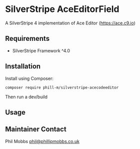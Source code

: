 # SilverStripe AceEditorField

A SilverStripe 4 implementation of Ace Editor (https://ace.c9.io)


## Requirements

* SilverStripe Framework ^4.0


## Installation
Install using Composer:
```
composer require phill-m/silverstripe-acecodeeditor
```

Then run a dev/build


## Usage


## Maintainer Contact
Phil Mobbs <phil@phillipmobbs.co.uk>


